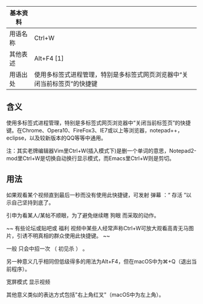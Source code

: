 |  **基本资料**  ||
|---|---|
|用语名称  |  Ctrl+W   |
|其他表述  |  Alt+F4  [1]   |
|用语出处  |  使用多标签式进程管理，特别是多标签式网页浏览器中“关闭当前标签页”的快捷键   |
  
  

##  含义

使用多标签式进程管理，特别是多标签式网页浏览器中“关闭当前标签页”的快捷键。在Chrome、Opera10、FireFox3、IE7或以上等浏览器，notepad++，eclipse，以及较新版本的QQ等等中通用。

注：其实老牌编辑器Vim里Ctrl+W(插入模式下)是删一个单词的意思，Notepad2-mod里Ctrl+W是切换自动换行显示模式，而Emacs里Ctrl+W则是剪切。

##  用法

如果观看某个视频直到最后一秒而没有使用此快捷键，可发射  弹幕  ：“  存活  ”以示自己坚持到底了。

引申为看某人/某帖不顺眼，为了避免继续瞎  狗眼  而采取的动作。

~~ 有些论坛或贴吧或  福利  视频中某些人经常声称Ctrl+W可放大观看高青无马图片，引诱不明真相的群众使用此快捷键。  ~~

一般  只会中招一次  （  初见杀  ）  。

另一种意义几乎相同但低级得多的用法为Alt+F4，但在macOS中为⌘+Q（退出当前程序）。

宽屏模式  显示视频

其他意义类似的表达方式包括"右上角红叉"（macOS中为左上角）。

  